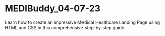 # MEDIBuddy_04-07-23
Learn how to create an impressive Medical Healthcare Landing Page using HTML and CSS in this comprehensive step-by-step guide.
